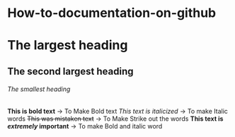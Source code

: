 # How-to-documentation-on-github

# The largest heading
## The second largest heading
###### The smallest heading


**This is bold text**    -> To Make Bold text
*This text is italicized* -> To make Italic words
~~This was mistaken text~~ -> To Make Strike out the words
**This text is _extremely_ important** -> To make Bold and italic word

